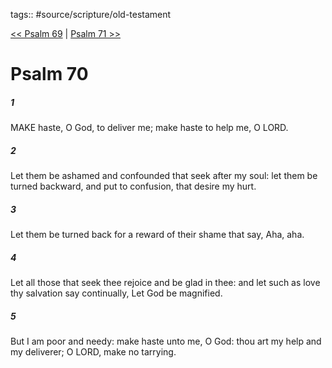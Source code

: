 tags:: #source/scripture/old-testament

[<< Psalm 69](old-testament/19_Psalms/Psalm_69.md) | [Psalm 71 >>](old-testament/19_Psalms/Psalm_71.md)

# Psalm 70

##### 1

MAKE haste, O God, to deliver me; make haste to help me, O LORD.

##### 2

Let them be ashamed and confounded that seek after my soul: let them be turned backward, and put to confusion, that desire my hurt.

##### 3

Let them be turned back for a reward of their shame that say, Aha, aha.

##### 4

Let all those that seek thee rejoice and be glad in thee: and let such as love thy salvation say continually, Let God be magnified.

##### 5

But I am poor and needy: make haste unto me, O God: thou art my help and my deliverer; O LORD, make no tarrying.
